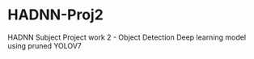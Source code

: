 # HADNN-Proj2
HADNN Subject Project work 2 - Object Detection Deep learning model using pruned YOLOV7

